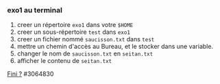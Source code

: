 ### exo1 au terminal 

1. creer un répertoire `exo1` dans votre `$HOME`
2. creer un sous-répertoire `test` dans	`exo1`
3. creer un fichier nommé `saucisson.txt` dans `test`
4. mettre un chemin d'accès au Bureau, et le stocker dans une variable.
5. changer le nom de `saucisson.txt` en `seitan.txt`
6. afficher le contenu de `seitan.txt`

[Fini ?](https://app.sli.do/event/moZ6H6bUEEaPAFE3P3J7Xv) #3064830
